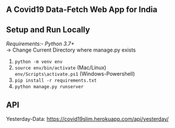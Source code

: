 ## A Covid19 Data-Fetch Web App for India

**Setup and Run Locally**
---
*Requirements:- Python 3.7+*<br>
-> Change Current Directory where manage.py exists
1) `python -m venv env`
2) `source env/bin/activate` (Mac/Linux)<br>
   `env/Scripts\activate.ps1` (Windows-Powershell)
3) `pip install -r requirements.txt`
4) `python manage.py runserver`

**API**
---
Yesterday-Data: 
https://covid19slim.herokuapp.com/api/yesterday/
